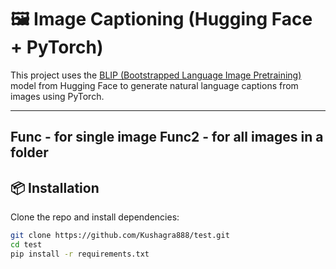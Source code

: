 # 🖼️ Image Captioning (Hugging Face + PyTorch)

This project uses the [BLIP (Bootstrapped Language Image Pretraining)](https://huggingface.co/Salesforce/blip-image-captioning-base) model from Hugging Face to generate natural language captions from images using PyTorch.



---

Func - for single image
Func2 - for all images in a folder
---

## 📦 Installation

Clone the repo and install dependencies:

```bash
git clone https://github.com/Kushagra888/test.git
cd test
pip install -r requirements.txt
